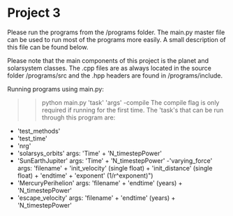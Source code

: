 
# Project 3

Please run the programs from the /programs folder.
The main.py master file can be used to run most of the programs more easily. A small description of this file can be found below.

Please note that the main components of this project is the planet and solarsystem classes. The .cpp files are as always located in the source folder /programs/src and the .hpp headers are found in /programs/include. 

Running programs using main.py:
>>python main.py 'task' 'args' -compile
The compile flag is only required if running for the first time.
The 'task's that can be run through this program are:
 - 'test_methods'
 - 'test_time'
 - 'nrg'
 - 'solarsys_orbits'   args: 'Time' + 'N_timestepPower'
 - 'SunEarthJupiter'   args: 'Time' + 'N_timestepPower'
 -'varying_force'      args: 'filename' + 'init_velocity' (single float) + 'init_distance' (single float) + 'endtime' + 'exponent' (1/r^exponent)")
 - 'MercuryPerihelion' args: 'filename' + 'endtime' (years) + 'N_timestepPower'
 - 'escape_velocity'   args: 'filename' + 'endtime' (years) + 'N_timestepPower'
